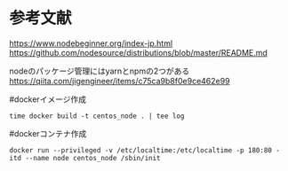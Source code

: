 # 参考文献
https://www.nodebeginner.org/index-jp.html
https://github.com/nodesource/distributions/blob/master/README.md

nodeのパッケージ管理にはyarnとnpmの2つがある
https://qiita.com/jigengineer/items/c75ca9b8f0e9ce462e99

#dockerイメージ作成
```
time docker build -t centos_node . | tee log
```

#dockerコンテナ作成
```
docker run --privileged -v /etc/localtime:/etc/localtime -p 180:80 -itd --name node centos_node /sbin/init
```

